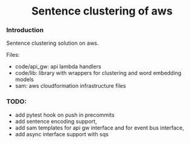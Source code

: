 <h1 align="center"> Sentence clustering of aws </h1>

### Introduction
Sentence clustering solution on aws.

Files:
- code/api_gw: api lambda handlers
- code/lib: library with wrappers for clustering and word embedding models
- sam: aws cloudformation infrastructure files

### TODO:
* add pytest hook on push in precommits
* add sentence encoding support,
* add sam templates for api gw interface and for event bus interface,
* add async interface support with sqs
